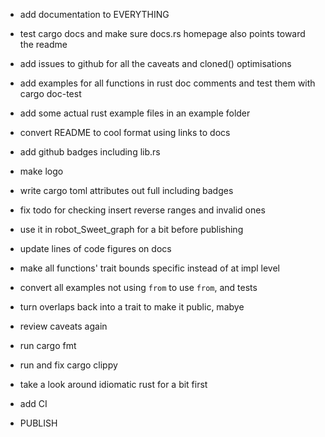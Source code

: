 - add documentation to EVERYTHING
- test cargo docs and make sure docs.rs homepage also points toward
  the readme

- add issues to github for all the caveats and cloned() optimisations

- add examples for all functions in rust doc comments and test them with cargo doc-test

- add some actual rust example files in an example folder

- convert README to cool format using links to docs

- add github badges including lib.rs
- make logo

- write cargo toml attributes out full including badges

- fix todo for checking insert reverse ranges and invalid ones

- use it in robot_Sweet_graph for a bit before publishing

- update lines of code figures on docs

- make all functions' trait bounds specific instead of at impl level

- convert all examples not using `from` to use `from`, and tests

- turn overlaps back into a trait to make it public, mabye

- review caveats again

- run cargo fmt
- run and fix cargo clippy
- take a look around idiomatic rust for a bit first

- add CI

- PUBLISH
